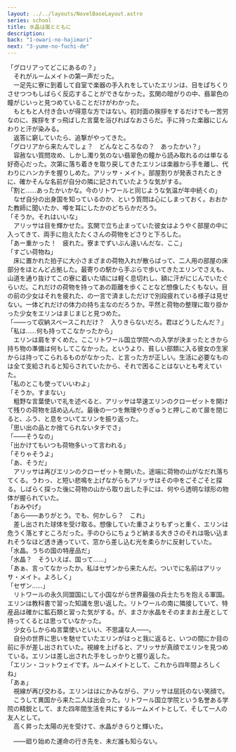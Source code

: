 ```yaml
---
layout: ../../layouts/NovelBaseLayout.astro
series: school
title: 水晶は嵐とともに
description: 
back: "1-owari-no-hajimari"
next: "3-yume-no-fuchi-de"
---
```


「グロリアってどこにあるの？」
<br>
　それがルームメイトの第一声だった。
<br>
　一足先に寮に到着して自室で楽器の手入れをしていたエリンは、目をぱちくりさせつつもしばらく反応することができなかった。玄関の暗がりの中、翡翠色の瞳がじいっと見つめていることだけがわかった。
<br>
　もともと人付き合いが得意な方ではない。初対面の挨拶をするだけでも一苦労なのに、挨拶をすっ飛ばした言葉を浴びればなおさらだ。手に持った楽器にじんわりと汗が染みる。
<br>
　返答に窮していたら、追撃がやってきた。
<br>
「グロリアから来たんでしょ？　どんなところなの？　あったかい？」
<br>
　容赦ない質問攻め、しかし濁り気のない翡翠色の瞳から読み取れるのは単なる好奇心だった。次第に落ち着きを取り戻してきたエリンは楽器から手を離し、代わりにハンカチを握りしめた。アリッサ・メイト。部屋割りが発表されたときに、確かそんな名前が自分の隣に記されていたような気がする。
<br>
「割と……あったかいかな。今のリトワールと同じような気温が年中続くの」
<br>
　なぜ自分の出身国を知っているのか、という質問は心にしまっておく。おおかた教師に聞いたか、噂を耳にしたかのどちらかだろう。
<br>
「そうか。それはいいな」
<br>
　アリッサは目を輝かせた。玄関で立ち止まっていた彼女はようやく部屋の中に入ってきて、両手に抱えたたくさんの荷物をどさりと下ろした。
<br>
「あー重かった！　疲れた。寮までずいぶん遠いんだな、ここ」
<br>
「すごい荷物ね」
<br>
　床に置かれた拍子に大小さまざまの荷物入れが散らばって、二人用の部屋の床部分をほとんど占拠した。最寄りの駅から手ぶらで歩いてきたエリンでさえも、山道を通り抜けてこの寮に着いた頃には軽く息切れし、額に汗がにじんでいたぐらいだ。これだけの荷物を持ってあの距離を歩くことなど想像したくもない。目の前の少女はそれを疲れた、の一言で済ましただけで別段疲れている様子は見せない。一体どれだけの体力の持ち主なのだろうか。平然と荷物の整理に取り掛かった少女をエリンはまじまじと見つめた。
<br>
「――って収納スペースこれだけ？　入りきらないだろ。君はどうしたんだ？」
<br>
「私は……何も持ってこなかったから」
<br>
　エリンは肩をすくめた。ここリトワール国立学院への入学が決まったときから持ち物の準備は何もしてこなかった。というより、貧しい部類に入る彼女の生家からは持ってこられるものがなかった、と言った方が正しい。生活に必要なものは全て支給されると知らされていたから、それで困ることはないとも考えていた。
<br>
「私のとこも使っていいわよ」
<br>
「そうか。すまない」
<br>
　粗野な言葉使いで礼を述べると、アリッサは早速エリンのクローゼットを開けて残りの荷物を詰め込んだ。最後の一つを無理やりぎゅうと押しこめて扉を閉じると、ふう、と息をついてエリンを振り返った。
<br>
「思い出の品とか捨てられないタチでさ」
<br>
「――そうなの」
<br>
「出かけてもいつも荷物多いって言われる」
<br>
「そりゃそうよ」
<br>
「あ、そうだ」
<br>
　アリッサは再びエリンのクローゼットを開いた。途端に荷物の山がなだれ落ちてくる。うわっ、と短い悲鳴を上げながらもアリッサはその中をごそごそと探る。しばらく探った後に荷物の山から取り出した手には、何やら透明な球形の物体が握られていた。
<br>
「おみやげ」
<br>
「あら――ありがとう。でも、何かしら？　これ」
<br>
　差し出された球体を受け取る。想像していた重さよりもずっと重く、エリンは危うく落とすところだった。手のひらにちょうど納まる大きさのそれは吸い込まれそうなほど透き通っていて、窓から差し込む光を柔らかに反射していた。
<br>
「水晶。うちの国の特産品だ」
<br>
「水晶？　そういえば、国って……」
<br>
「あぁ、言ってなかったか。私はセザンから来たんだ。ついでに名前はアリッサ・メイト。よろしく」
<br>
「セザン……」
<br>
　リトワールの永久同盟国にして小国ながら世界最強の兵士たちを抱える軍国。エリンは教科書で習った知識を思い返した。リトワールの南に隣接していて、特産品は確かに鉱石類と習った気がする。が、まさか水晶をそのままお土産として持ってくるとは思っていなかった。
<br>
　少女らしからぬ言葉使いといい、不思議な人――。
<br>
　自分の世界に思いを馳せていたエリンがはっと我に返ると、いつの間にか目の前に手が差し出されていた。視線を上げると、アリッサが真顔でエリンを見つめている。エリンは差し出された手をしっかりと握り返した。
<br>
「エリン・コットウェイです。ルームメイトとして、これから四年間よろしくね」
<br>
「あぁ」
<br>
　視線が再び交わる。エリンははにかみながら、アリッサは屈託のない笑顔で。
<br>
　こうして異国から来た二人は出会った。リトワール国立学院という名誉ある学院の精鋭として、また四年間生活を共にするルームメイトとして、そして一人の友人として。
<br>
　高く昇った太陽の光を受けて、水晶がきらりと輝いた。

　――廻り始めた運命の行き先を、未だ誰も知らない。